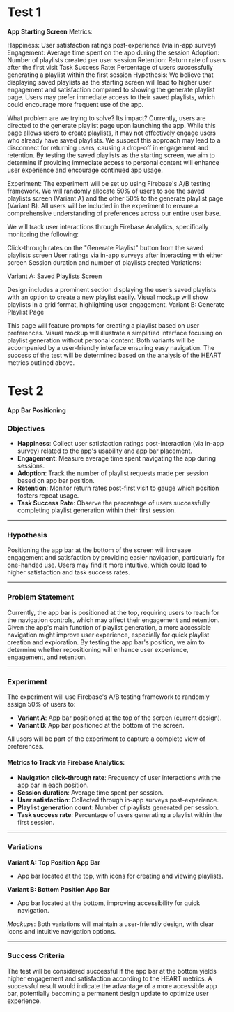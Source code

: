 # Test 1
**App Starting Screen**
Metrics:

Happiness: User satisfaction ratings post-experience (via in-app survey)
Engagement: Average time spent on the app during the session
Adoption: Number of playlists created per user session
Retention: Return rate of users after the first visit
Task Success Rate: Percentage of users successfully generating a playlist within the first session
Hypothesis: We believe that displaying saved playlists as the starting screen will lead to higher user engagement and satisfaction compared to showing the generate playlist page. Users may prefer immediate access to their saved playlists, which could encourage more frequent use of the app.

What problem are we trying to solve? Its impact? Currently, users are directed to the generate playlist page upon launching the app. While this page allows users to create playlists, it may not effectively engage users who already have saved playlists. We suspect this approach may lead to a disconnect for returning users, causing a drop-off in engagement and retention. By testing the saved playlists as the starting screen, we aim to determine if providing immediate access to personal content will enhance user experience and encourage continued app usage.

Experiment: The experiment will be set up using Firebase's A/B testing framework. We will randomly allocate 50% of users to see the saved playlists screen (Variant A) and the other 50% to the generate playlist page (Variant B). All users will be included in the experiment to ensure a comprehensive understanding of preferences across our entire user base.

We will track user interactions through Firebase Analytics, specifically monitoring the following:

Click-through rates on the "Generate Playlist" button from the saved playlists screen
User ratings via in-app surveys after interacting with either screen
Session duration and number of playlists created
Variations:

Variant A: Saved Playlists Screen

Design includes a prominent section displaying the user’s saved playlists with an option to create a new playlist easily.
Visual mockup will show playlists in a grid format, highlighting user engagement.
Variant B: Generate Playlist Page

This page will feature prompts for creating a playlist based on user preferences.
Visual mockup will illustrate a simplified interface focusing on playlist generation without personal content.
Both variants will be accompanied by a user-friendly interface ensuring easy navigation. The success of the test will be determined based on the analysis of the HEART metrics outlined above.


# Test 2

**App Bar Positioning**

### Objectives
- **Happiness**: Collect user satisfaction ratings post-interaction (via in-app survey) related to the app's usability and app bar placement.
- **Engagement**: Measure average time spent navigating the app during sessions.
- **Adoption**: Track the number of playlist requests made per session based on app bar position.
- **Retention**: Monitor return rates post-first visit to gauge which position fosters repeat usage.
- **Task Success Rate**: Observe the percentage of users successfully completing playlist generation within their first session.

---

### Hypothesis
Positioning the app bar at the bottom of the screen will increase engagement and satisfaction by providing easier navigation, particularly for one-handed use. Users may find it more intuitive, which could lead to higher satisfaction and task success rates.

---

### Problem Statement
Currently, the app bar is positioned at the top, requiring users to reach for the navigation controls, which may affect their engagement and retention. Given the app's main function of playlist generation, a more accessible navigation might improve user experience, especially for quick playlist creation and exploration. By testing the app bar's position, we aim to determine whether repositioning will enhance user experience, engagement, and retention.

---

### Experiment
The experiment will use Firebase's A/B testing framework to randomly assign 50% of users to:

- **Variant A**: App bar positioned at the top of the screen (current design).
- **Variant B**: App bar positioned at the bottom of the screen.

All users will be part of the experiment to capture a complete view of preferences.

#### Metrics to Track via Firebase Analytics:
- **Navigation click-through rate**: Frequency of user interactions with the app bar in each position.
- **Session duration**: Average time spent per session.
- **User satisfaction**: Collected through in-app surveys post-experience.
- **Playlist generation count**: Number of playlists generated per session.
- **Task success rate**: Percentage of users generating a playlist within the first session.

---

### Variations
**Variant A: Top Position App Bar**

- App bar located at the top, with icons for creating and viewing playlists.


**Variant B: Bottom Position App Bar**

- App bar located at the bottom, improving accessibility for quick navigation.


*Mockups*: Both variations will maintain a user-friendly design, with clear icons and intuitive navigation options.

---

### Success Criteria
The test will be considered successful if the app bar at the bottom yields higher engagement and satisfaction according to the HEART metrics. A successful result would indicate the advantage of a more accessible app bar, potentially becoming a permanent design update to optimize user experience.

